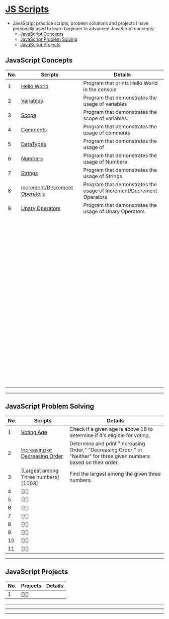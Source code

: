 # [JS Scripts][0]

- JavaScript practice scripts, problem solutions and projects I have personally used to learn beginner to advanced JavaScript concepts:
  - [JavaScript Concepts](#javascript-concepts)
  - [JavaScript Problem Solving](#javascript-problem-solving)
  - [JavaScript Projects](#javascript-projects)

## JavaScript Concepts

| No. | Scripts                            | Details                                                              |
| --- | ---------------------------------- | -------------------------------------------------------------------- |
| 1   | [Hello World][1]                   | Program that prints Hello World in the console                       |
| 2   | [Variables][2]                     | Program that demonstrates the usage of variables                     |
| 3   | [Scope][3]                         | Program that demonstrates the scope of variables                     |
| 4   | [Comments][4]                      | Program that demonstrates the usage of comments                      |
| 5   | [DataTypes][5]                     | Program that demonstrates the usage of                               |
| 6   | [Numbers][6]                       | Program that demonstrates the usage of Numbers                       |
| 7   | [Strings][7]                       | Program that demonstrates the usage of Strings                       |
| 8   | [Increment/Decrement Operators][8] | Program that demonstrates the usage of Increment/Decrement Operators |
| 9   | [Unary Operators][9]               | Program that demonstrates the usage of Unary Operators               |
|     |                                    |                                                                      |
|     |                                    |                                                                      |
|     |                                    |                                                                      |
|     |                                    |                                                                      |
|     |                                    |                                                                      |
|     |                                    |                                                                      |
|     |                                    |                                                                      |
|     |                                    |                                                                      |
|     |                                    |                                                                      |
|     |                                    |                                                                      |
|     |                                    |                                                                      |
|     |                                    |                                                                      |
|     |                                    |                                                                      |
|     |                                    |                                                                      |
|     |                                    |                                                                      |
|     |                                    |                                                                      |
|     |                                    |                                                                      |
|     |                                    |                                                                      |
|     |                                    |                                                                      |
|     |                                    |                                                                      |
|     |                                    |                                                                      |
|     |                                    |                                                                      |
|     |                                    |                                                                      |
|     |                                    |                                                                      |
|     |                                    |                                                                      |
|     |                                    |                                                                      |
|     |                                    |                                                                      |
|     |                                    |                                                                      |
|     |                                    |                                                                      |
|     |                                    |                                                                      |
|     |                                    |                                                                      |
|     |                                    |                                                                      |
|     |                                    |                                                                      |
|     |                                    |                                                                      |
|     |                                    |                                                                      |
|     |                                    |                                                                      |
|     |                                    |                                                                      |
|     |                                    |                                                                      |
|     |                                    |                                                                      |
|     |                                    |                                                                      |
|     |                                    |                                                                      |
|     |                                    |                                                                      |
|     |                                    |                                                                      |
|     |                                    |                                                                      |
|     |                                    |                                                                      |
|     |                                    |                                                                      |
|     |                                    |                                                                      |
|     |                                    |                                                                      |
|     |                                    |                                                                      |
|     |                                    |                                                                      |
|     |                                    |                                                                      |
|     |                                    |                                                                      |
|     |                                    |                                                                      |
|     |                                    |                                                                      |
|     |                                    |                                                                      |
|     |                                    |                                                                      |
|     |                                    |                                                                      |
|     |                                    |                                                                      |
|     |                                    |                                                                      |
|     |                                    |                                                                      |
|     |                                    |                                                                      |
|     |                                    |                                                                      |
|     |                                    |                                                                      |
|     |                                    |                                                                      |
|     |                                    |                                                                      |
|     |                                    |                                                                      |
|     |                                    |                                                                      |
|     |                                    |                                                                      |
|     |                                    |                                                                      |
|     |                                    |                                                                      |
|     |                                    |                                                                      |
|     |                                    |                                                                      |
|     |                                    |                                                                      |
|     |                                    |                                                                      |
|     |                                    |                                                                      |
|     |                                    |                                                                      |
|     |                                    |                                                                      |
|     |                                    |                                                                      |
|     |                                    |                                                                      |
|     |                                    |                                                                      |
|     |                                    |                                                                      |
|     |                                    |                                                                      |
|     |                                    |                                                                      |
|     |                                    |                                                                      |
|     |                                    |                                                                      |
|     |                                    |                                                                      |
|     |                                    |                                                                      |
|     |                                    |                                                                      |
|     |                                    |                                                                      |
|     |                                    |                                                                      |
|     |                                    |                                                                      |

---

## JavaScript Problem Solving

| No. | Scripts                                | Details                                                                                                                |
| --- | -------------------------------------- | ---------------------------------------------------------------------------------------------------------------------- |
| 1   | [Voting Age][1001]                     | Check if a given age is above 18 to determine if it's eligible for voting.                                             |
| 2   | [Increasing or Decreasing Order][1002] | Determine and print "Increasing Order," "Decreasing Order," or "Neither" for three given numbers based on their order. |
| 3   | [Largest among Three numbers][1003]    | Find the largest among the given three numbers.                                                                        |
| 4   | [][]                                   |                                                                                                                        |
| 5   | [][]                                   |                                                                                                                        |
| 6   | [][]                                   |                                                                                                                        |
| 7   | [][]                                   |                                                                                                                        |
| 8   | [][]                                   |                                                                                                                        |
| 9   | [][]                                   |                                                                                                                        |
| 10  | [][]                                   |                                                                                                                        |
| 11  | [][]                                   |                                                                                                                        |

---

## JavaScript Projects

| No. | Projects | Details |
| --- | -------- | ------- |
| 1   | [][]     |         |

---

[0]: https://github.com/AswinBarath/JS-scripts "Repository Link"
[1]: https://github.com/AswinBarath/JS-scripts/blob/main/1%20JS%20Fundamentals/helloworld.js "Hello World Program"
[2]: https://github.com/AswinBarath/JS-scripts/blob/main/1%20JS%20Fundamentals/variables.js "Variables Program"
[3]: https://github.com/AswinBarath/JS-scripts/blob/main/1%20JS%20Fundamentals/scope.js "Scope Program"
[4]: https://github.com/AswinBarath/JS-scripts/blob/main/1%20JS%20Fundamentals/comments.js "Comments Program"
[5]: https://github.com/AswinBarath/JS-scripts/blob/main/1%20JS%20Fundamentals/datatypes.js "DataTypes Program"
[6]: https://github.com/AswinBarath/JS-scripts/blob/main/1%20JS%20Fundamentals/numbers.js "Numbers Program"
[7]: https://github.com/AswinBarath/JS-scripts/blob/main/1%20JS%20Fundamentals/strings.js "Strings Program"
[8]: https://github.com/AswinBarath/JS-scripts/blob/main/1%20JS%20Fundamentals/incrementDecrementOperators.js "Increment/Decrement Operators Program"
[9]: https://github.com/AswinBarath/JS-scripts/blob/main/1%20JS%20Fundamentals/unaryOperators.js "Unary Operators Program"
[101]: https://github.com/AswinBarath/JS-scripts/blob/main/Error%20Handling/errorHandling.js "Error Handling JS Script"

---

[1001]: https://github.com/AswinBarath/JS-scripts/blob/main/JS%20Problem%20Solving/1_votingAge.js "Voting Age"
[1002]: https://github.com/AswinBarath/JS-scripts/blob/main/JS%20Problem%20Solving/2_IncreasingOrDecreasingOrder.js "Increasing or Decreasing Order"
[1002]: https://github.com/AswinBarath/JS-scripts/blob/main/JS%20Problem%20Solving/3_Largest_Of_Three.js "Largest among Three numbers"

---
